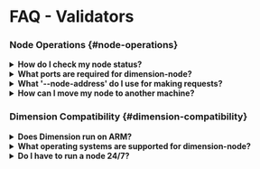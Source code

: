 # FAQ - Validators

### Node Operations {#node-operations}

<details>
<summary><b>How do I check my node status?</b></summary>

Once your node is running, you can run `curl -s localhost:8888/status | jq .last_added_block_info` to query your local server's synchronization status. The output will look similar to:

```bash

curl -s http://localhost:8888/status | jq .last_added_block_info
{
  "hash": "73f398f89dfe2b980634281c0d6be8379b27aedbf4029f699219fafa1e09526c",
  "timestamp": "2021-07-09T04:56:42.240Z",
  "era_id": 1090,
  "height": 106926,
  "state_root_hash": "5e7bd420cb5d3290cf50036ada510c9c1adcf63198381c398403086f739394c8",
  "creator": "011752f095ee6d2902540ea4fafd649da4b7b0c2a6e38176fb7f661a0e463d43b4"
}

```

</details>

<details>
<summary><b>What ports are required for dimension-node?</b></summary>

Dimension-node requires the following ports:

* 35000 - Required for external visibility
* 7777 - RPC endpoint for interaction with dimension-client
* 8888 - REST endpoint for status and metrics (This port allows your node to be part of the network status)
* 9999 - SSE endpoint for event stream

</details>

<details>
<summary><b>What '--node-address' do I use for making requests?</b></summary>

If you are running a node, you can use `localhost:7777` for RPC requests like deploys. For node-health queries, use `localhost-8888`.

</details>

<details>
<summary><b>How can I move my node to another machine?</b></summary>

**Method One**
1. Stop the node.
2. Copy all data.
3. Change the mountpoint.
4. Start the node.

**Method Two**
1. Create another node in parallel.
2. Once it is up to date, stop the nodes.
3. Swap the associated keys.
4. Restart the new node.

**Note:** Use the following command to copy your node's data:

```

rsync -av --inplace --sparse  /var/lib/dimension/ /new_mount

```

</details>

### Dimension Compatibility {#dimension-compatibility}

<details>
<summary><b>Does Dimension run on ARM?</b></summary>

Dimension-node does not work with ARM type servers. You can see our hardware specifications [here](/operators/hardware/).

</details>

<details>
<summary><b>What operating systems are supported for dimension-node?</b></summary>

Dimension is currently tested and packaged for Ubuntu 18.04 or 20.04.

</details>

<details>
<summary><b>Do I have to run a node 24/7?</b></summary>

Validators must be online 24/7. Otherwise, they face ejection and loss of rewards as a result of liveness failure. Failure to participate in consensus for one era results in ejection.

If you cannot run a node 24/7, you can delegate your tokens to a healthy validator node with good uptime.

</details>
